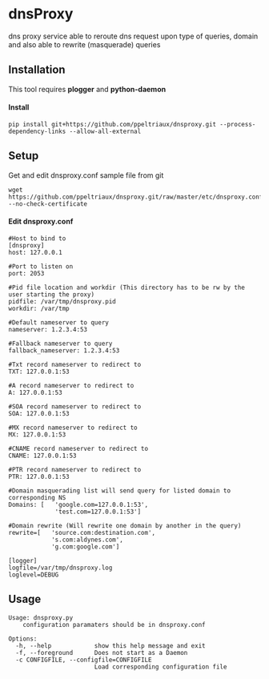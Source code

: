 # dnsProxy

dns proxy service able to reroute dns request upon type of queries, domain and also able to rewrite (masquerade) queries

## Installation

This tool requires **plogger** and **python-daemon**

#### Install
```
pip install git+https://github.com/ppeltriaux/dnsproxy.git --process-dependency-links --allow-all-external
```

## Setup

Get and edit dnsproxy.conf sample file from git

```
wget https://github.com/ppeltriaux/dnsproxy.git/raw/master/etc/dnsproxy.conf --no-check-certificate
```

#### Edit dnsproxy.conf

```
#Host to bind to
[dnsproxy]
host: 127.0.0.1
```

```
#Port to listen on
port: 2053
```

```
#Pid file location and workdir (This directory has to be rw by the user starting the proxy)
pidfile: /var/tmp/dnsproxy.pid
workdir: /var/tmp
```
```
#Default nameserver to query
nameserver: 1.2.3.4:53
```

```
#Fallback nameserver to query
fallback_nameserver: 1.2.3.4:53
```

```
#Txt record nameserver to redirect to
TXT: 127.0.0.1:53
```

```
#A record nameserver to redirect to
A: 127.0.0.1:53
```

```
#SOA record nameserver to redirect to
SOA: 127.0.0.1:53
```

```
#MX record nameserver to redirect to
MX: 127.0.0.1:53
```

```
#CNAME record nameserver to redirect to
CNAME: 127.0.0.1:53
```

```
#PTR record nameserver to redirect to
PTR: 127.0.0.1:53
```

```
#Domain masquerading list will send query for listed domain to corresponding NS
Domains: [   'google.com=127.0.0.1:53',
             'test.com=127.0.0.1:53']
```

```
#Domain rewrite (Will rewrite one domain by another in the query)
rewrite=[   'source.com:destination.com',
            's.com:aldynes.com',
            'g.com:google.com']
```

```
[logger]
logfile=/var/tmp/dnsproxy.log
loglevel=DEBUG
```

## Usage

```
Usage: dnsproxy.py
    configuration paramaters should be in dnsproxy.conf

Options:
  -h, --help            show this help message and exit
  -f, --foreground      Does not start as a Daemon
  -c CONFIGFILE, --configfile=CONFIGFILE
                        Load corresponding configuration file
```

